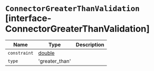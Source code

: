 # `ConnectorGreaterThanValidation` [interface-ConnectorGreaterThanValidation]

| Name | Type | Description |
| - | - | - |
| `constraint` | [double](./double.md) | &nbsp; |
| `type` | 'greater_than' | &nbsp; |

